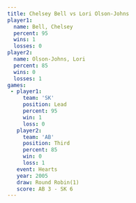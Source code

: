 ```yaml
---
title: Chelsey Bell vs Lori Olson-Johns
player1:                 
  name: Bell, Chelsey    
  percent: 95            
  wins: 1                
  losses: 0              
player2:                 
  name: Olson-Johns, Lori
  percent: 85            
  wins: 0                
  losses: 1              
games:
 - player1:        
     team: 'SK'    
     position: Lead
     percent: 95   
     win: 1        
     loss: 0       
   player2:         
     team: 'AB'     
     position: Third
     percent: 85    
     win: 0         
     loss: 1        
   event: Hearts       
   year: 2005          
   draw: Round Robin(1)
   score: AB 3 - SK 6  
---
```

